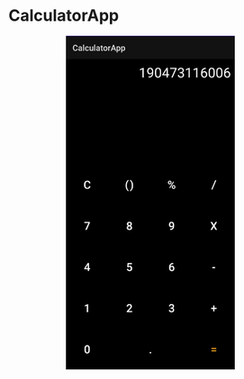 # CalculatorApp

<p align="center">
<img src="https://github.com/Akash52/CalculatorApp/blob/master/ss.jpeg?raw=true" width="300"/>
</p>
